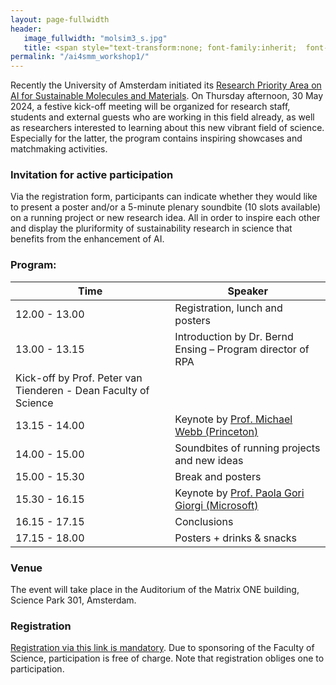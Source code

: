 ```yaml
---
layout: page-fullwidth 
header:
   image_fullwidth: "molsim3_s.jpg"
   title: <span style="text-transform:none; font-family:inherit;  font-size:1.2em;">Kick-off meeting AI for Sustainable Molecules and Materials</span><br><span style="text-transform:none; font-family:FontAwesome,Gill  Sans; font-size:0.5em;">Amsterdam, 30 May 2024</span>
permalink: "/ai4smm_workshop1/"
---
```



Recently the University of Amsterdam initiated its [Research Priority
Area on AI for Sustainable Molecules and Materials][0]. On Thursday
afternoon, 30 May 2024, a festive kick-off meeting will be organized
for research staff, students and external guests who are working in
this field already, as well as researchers interested to learning
about this new vibrant field of science. Especially for the latter,
the program contains inspiring showcases and matchmaking activities.

### Invitation for active participation 
Via the registration form, participants can indicate whether they would
like to present a poster and/or a 5-minute plenary soundbite (10 slots
available) on a running project or new research idea. All in order to
inspire each other and display the pluriformity of sustainability
research in science that benefits from the enhancement of AI.

### Program:
	
 <span> </span>

| Time           |    Speaker    |
|--------- |---------|
|  12.00 - 13.00   |  Registration, lunch and posters |
|  13.00 - 13.15	|  Introduction by Dr. Bernd Ensing – Program director of RPA <br>
                       	  Kick-off by Prof. Peter van Tienderen - Dean Faculty of Science |
|  13.15 - 14.00	|  Keynote by [Prof. Michael Webb (Princeton)][1] |
|  14.00 - 15.00	|  Soundbites of running projects and new ideas  |
|  15.00 - 15.30	|  Break and posters  |
|  15.30 - 16.15	|  Keynote by [Prof. Paola Gori Giorgi (Microsoft)][2]  |
|  16.15 - 17.15	|  Conclusions   |
|  17.15 - 18.00	|  Posters + drinks & snacks |


### Venue 

The event will take place in the Auditorium of the Matrix ONE
building, Science Park 301, Amsterdam.


### Registration
[Registration via this link is mandatory][3]. Due to sponsoring of the
Faculty of Science, participation is free of charge. Note that
registration obliges one to participation.


[0]: https://ai4science-amsterdam.github.io/ai4smm_home/
[1]: https://cbe.princeton.edu/michael-webb
[2]: https://www.linkedin.com/in/paola-gori-giorgi-23945023b/?originalSubdomain=nl
[3]: https://docs.google.com/forms/d/e/1FAIpQLScvNgtu1sIGn-_LmRHE7BvJl5sEk8zRtD79A9L95jpiXuQ2tg/viewform



